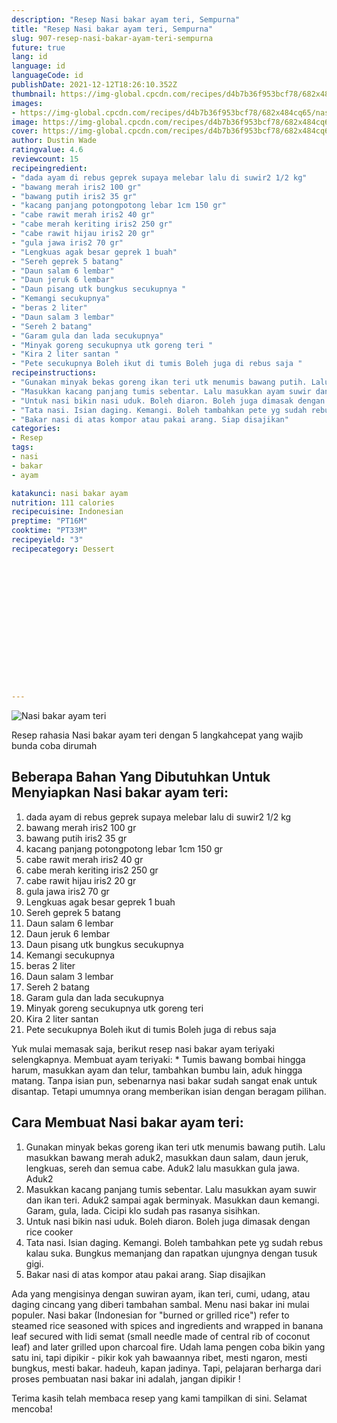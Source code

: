 ```yaml
---
description: "Resep Nasi bakar ayam teri, Sempurna"
title: "Resep Nasi bakar ayam teri, Sempurna"
slug: 907-resep-nasi-bakar-ayam-teri-sempurna
future: true
lang: id
language: id
languageCode: id
publishDate: 2021-12-12T18:26:10.352Z 
thumbnail: https://img-global.cpcdn.com/recipes/d4b7b36f953bcf78/682x484cq65/nasi-bakar-ayam-teri-foto-resep-utama.png
images:
- https://img-global.cpcdn.com/recipes/d4b7b36f953bcf78/682x484cq65/nasi-bakar-ayam-teri-foto-resep-utama.png
image: https://img-global.cpcdn.com/recipes/d4b7b36f953bcf78/682x484cq65/nasi-bakar-ayam-teri-foto-resep-utama.png
cover: https://img-global.cpcdn.com/recipes/d4b7b36f953bcf78/682x484cq65/nasi-bakar-ayam-teri-foto-resep-utama.png
author: Dustin Wade
ratingvalue: 4.6
reviewcount: 15
recipeingredient:
- "dada ayam di rebus geprek supaya melebar lalu di suwir2 1/2 kg"
- "bawang merah iris2 100 gr"
- "bawang putih iris2 35 gr"
- "kacang panjang potongpotong lebar 1cm 150 gr"
- "cabe rawit merah iris2 40 gr"
- "cabe merah keriting iris2 250 gr"
- "cabe rawit hijau iris2 20 gr"
- "gula jawa iris2 70 gr"
- "Lengkuas agak besar geprek 1 buah"
- "Sereh geprek 5 batang"
- "Daun salam 6 lembar"
- "Daun jeruk 6 lembar"
- "Daun pisang utk bungkus secukupnya "
- "Kemangi secukupnya"
- "beras 2 liter"
- "Daun salam 3 lembar"
- "Sereh 2 batang"
- "Garam gula dan lada secukupnya"
- "Minyak goreng secukupnya utk goreng teri "
- "Kira 2 liter santan "
- "Pete secukupnya Boleh ikut di tumis Boleh juga di rebus saja "
recipeinstructions:
- "Gunakan minyak bekas goreng ikan teri utk menumis bawang putih. Lalu masukkan bawang merah aduk2, masukkan daun salam, daun jeruk, lengkuas, sereh dan semua cabe. Aduk2 lalu masukkan gula jawa. Aduk2"
- "Masukkan kacang panjang tumis sebentar. Lalu masukkan ayam suwir dan ikan teri. Aduk2 sampai agak berminyak. Masukkan daun kemangi. Garam, gula, lada. Cicipi klo sudah pas rasanya sisihkan."
- "Untuk nasi bikin nasi uduk. Boleh diaron. Boleh juga dimasak dengan rice cooker"
- "Tata nasi. Isian daging. Kemangi. Boleh tambahkan pete yg sudah rebus kalau suka. Bungkus memanjang dan rapatkan ujungnya dengan tusuk gigi."
- "Bakar nasi di atas kompor atau pakai arang. Siap disajikan"
categories:
- Resep
tags:
- nasi
- bakar
- ayam

katakunci: nasi bakar ayam 
nutrition: 111 calories
recipecuisine: Indonesian
preptime: "PT16M"
cooktime: "PT33M"
recipeyield: "3"
recipecategory: Dessert


     
    
    
    
    
    
    
    
    
    
    
      
    
---
```



![Nasi bakar ayam teri](https://img-global.cpcdn.com/recipes/d4b7b36f953bcf78/682x484cq65/nasi-bakar-ayam-teri-foto-resep-utama.png)

Resep rahasia Nasi bakar ayam teri    dengan 5 langkahcepat yang wajib bunda coba dirumah

<!--inarticleads1-->

## Beberapa Bahan Yang Dibutuhkan Untuk Menyiapkan Nasi bakar ayam teri:

1. dada ayam di rebus geprek supaya melebar lalu di suwir2 1/2 kg
1. bawang merah iris2 100 gr
1. bawang putih iris2 35 gr
1. kacang panjang potongpotong lebar 1cm 150 gr
1. cabe rawit merah iris2 40 gr
1. cabe merah keriting iris2 250 gr
1. cabe rawit hijau iris2 20 gr
1. gula jawa iris2 70 gr
1. Lengkuas agak besar geprek 1 buah
1. Sereh geprek 5 batang
1. Daun salam 6 lembar
1. Daun jeruk 6 lembar
1. Daun pisang utk bungkus secukupnya 
1. Kemangi secukupnya
1. beras 2 liter
1. Daun salam 3 lembar
1. Sereh 2 batang
1. Garam gula dan lada secukupnya
1. Minyak goreng secukupnya utk goreng teri 
1. Kira 2 liter santan 
1. Pete secukupnya Boleh ikut di tumis Boleh juga di rebus saja 

Yuk mulai memasak saja, berikut resep nasi bakar ayam teriyaki selengkapnya. Membuat ayam teriyaki: * Tumis bawang bombai hingga harum, masukkan ayam dan telur, tambahkan bumbu lain, aduk hingga matang. Tanpa isian pun, sebenarnya nasi bakar sudah sangat enak untuk disantap. Tetapi umumnya orang memberikan isian dengan beragam pilihan. 

<!--inarticleads2-->

## Cara Membuat Nasi bakar ayam teri:

1. Gunakan minyak bekas goreng ikan teri utk menumis bawang putih. Lalu masukkan bawang merah aduk2, masukkan daun salam, daun jeruk, lengkuas, sereh dan semua cabe. Aduk2 lalu masukkan gula jawa. Aduk2
1. Masukkan kacang panjang tumis sebentar. Lalu masukkan ayam suwir dan ikan teri. Aduk2 sampai agak berminyak. Masukkan daun kemangi. Garam, gula, lada. Cicipi klo sudah pas rasanya sisihkan.
1. Untuk nasi bikin nasi uduk. Boleh diaron. Boleh juga dimasak dengan rice cooker
1. Tata nasi. Isian daging. Kemangi. Boleh tambahkan pete yg sudah rebus kalau suka. Bungkus memanjang dan rapatkan ujungnya dengan tusuk gigi.
1. Bakar nasi di atas kompor atau pakai arang. Siap disajikan


Ada yang mengisinya dengan suwiran ayam, ikan teri, cumi, udang, atau daging cincang yang diberi tambahan sambal. Menu nasi bakar ini mulai populer. Nasi bakar (Indonesian for &#34;burned or grilled rice&#34;) refer to steamed rice seasoned with spices and ingredients and wrapped in banana leaf secured with lidi semat (small needle made of central rib of coconut leaf) and later grilled upon charcoal fire. Udah lama pengen coba bikin yang satu ini, tapi dipikir - pikir kok yah bawaannya ribet, mesti ngaron, mesti bungkus, mesti bakar. hadeuh, kapan jadinya. Tapi, pelajaran berharga dari proses pembuatan nasi bakar ini adalah, jangan dipikir ! 

Terima kasih telah membaca resep yang kami tampilkan di sini. Selamat mencoba!
